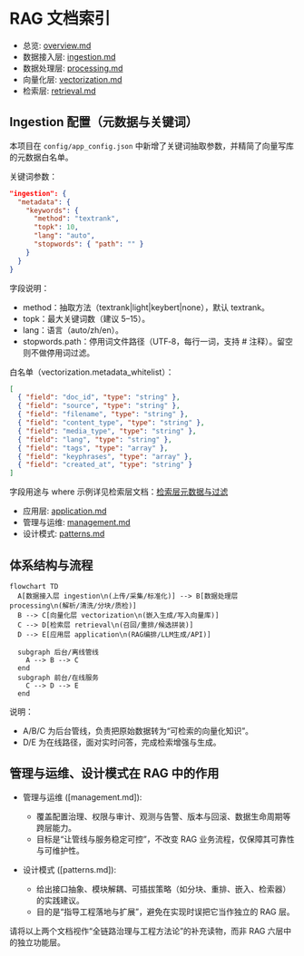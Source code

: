 # RAG 文档索引

- 总览: [overview.md](overview.md)
- 数据接入层: [ingestion.md](ingestion.md)
- 数据处理层: [processing.md](processing.md)
- 向量化层: [vectorization.md](vectorization.md)
- 检索层: [retrieval.md](retrieval.md)

## Ingestion 配置（元数据与关键词）

本项目在 `config/app_config.json` 中新增了关键词抽取参数，并精简了向量写库的元数据白名单。

关键词参数：

```json
"ingestion": {
  "metadata": {
    "keywords": {
      "method": "textrank",
      "topk": 10,
      "lang": "auto",
      "stopwords": { "path": "" }
    }
  }
}
```

字段说明：

- method：抽取方法（textrank|light|keybert|none），默认 textrank。
- topk：最大关键词数（建议 5–15）。
- lang：语言（auto/zh/en）。
- stopwords.path：停用词文件路径（UTF‑8，每行一词，支持 # 注释）。留空则不做停用词过滤。

白名单（vectorization.metadata_whitelist）：

```json
[
  { "field": "doc_id", "type": "string" },
  { "field": "source", "type": "string" },
  { "field": "filename", "type": "string" },
  { "field": "content_type", "type": "string" },
  { "field": "media_type", "type": "string" },
  { "field": "lang", "type": "string" },
  { "field": "tags", "type": "array" },
  { "field": "keyphrases", "type": "array" },
  { "field": "created_at", "type": "string" }
]
```

字段用途与 where 示例详见检索层文档：[检索层元数据与过滤](retrieval.md#元数据与过滤（白名单与关键词）)

- 应用层: [application.md](application.md)
- 管理与运维: [management.md](management.md)
- 设计模式: [patterns.md](patterns.md)

## 体系结构与流程

```mermaid
flowchart TD
  A[数据接入层 ingestion\n(上传/采集/标准化)] --> B[数据处理层 processing\n(解析/清洗/分块/质检)]
  B --> C[向量化层 vectorization\n(嵌入生成/写入向量库)]
  C --> D[检索层 retrieval\n(召回/重排/候选拼装)]
  D --> E[应用层 application\n(RAG编排/LLM生成/API)]

  subgraph 后台/离线管线
    A --> B --> C
  end
  subgraph 前台/在线服务
    C --> D --> E
  end
```

说明：

- A/B/C 为后台管线，负责把原始数据转为“可检索的向量化知识”。
- D/E 为在线路径，面对实时问答，完成检索增强与生成。

## 管理与运维、设计模式在 RAG 中的作用

- 管理与运维 ([management.md]):

  - 覆盖配置治理、权限与审计、观测与告警、版本与回滚、数据生命周期等跨层能力。
  - 目标是“让管线与服务稳定可控”，不改变 RAG 业务流程，仅保障其可靠性与可维护性。

- 设计模式 ([patterns.md]):
  - 给出接口抽象、模块解耦、可插拔策略（如分块、重排、嵌入、检索器）的实践建议。
  - 目的是“指导工程落地与扩展”，避免在实现时误把它当作独立的 RAG 层。

请将以上两个文档视作“全链路治理与工程方法论”的补充读物，而非 RAG 六层中的独立功能层。
